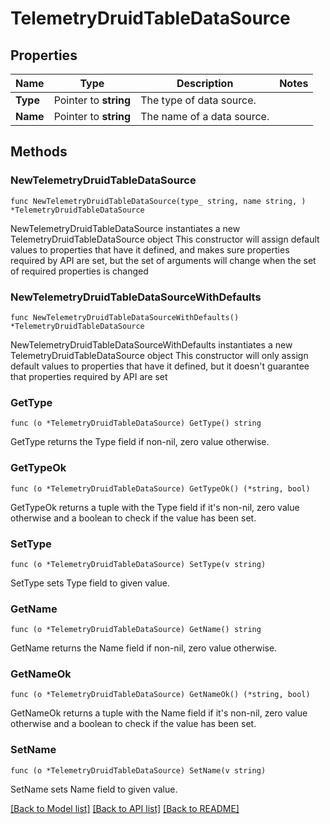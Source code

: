 # TelemetryDruidTableDataSource

## Properties

Name | Type | Description | Notes
------------ | ------------- | ------------- | -------------
**Type** | Pointer to **string** | The type of data source. | 
**Name** | Pointer to **string** | The name of a data source. | 

## Methods

### NewTelemetryDruidTableDataSource

`func NewTelemetryDruidTableDataSource(type_ string, name string, ) *TelemetryDruidTableDataSource`

NewTelemetryDruidTableDataSource instantiates a new TelemetryDruidTableDataSource object
This constructor will assign default values to properties that have it defined,
and makes sure properties required by API are set, but the set of arguments
will change when the set of required properties is changed

### NewTelemetryDruidTableDataSourceWithDefaults

`func NewTelemetryDruidTableDataSourceWithDefaults() *TelemetryDruidTableDataSource`

NewTelemetryDruidTableDataSourceWithDefaults instantiates a new TelemetryDruidTableDataSource object
This constructor will only assign default values to properties that have it defined,
but it doesn't guarantee that properties required by API are set

### GetType

`func (o *TelemetryDruidTableDataSource) GetType() string`

GetType returns the Type field if non-nil, zero value otherwise.

### GetTypeOk

`func (o *TelemetryDruidTableDataSource) GetTypeOk() (*string, bool)`

GetTypeOk returns a tuple with the Type field if it's non-nil, zero value otherwise
and a boolean to check if the value has been set.

### SetType

`func (o *TelemetryDruidTableDataSource) SetType(v string)`

SetType sets Type field to given value.


### GetName

`func (o *TelemetryDruidTableDataSource) GetName() string`

GetName returns the Name field if non-nil, zero value otherwise.

### GetNameOk

`func (o *TelemetryDruidTableDataSource) GetNameOk() (*string, bool)`

GetNameOk returns a tuple with the Name field if it's non-nil, zero value otherwise
and a boolean to check if the value has been set.

### SetName

`func (o *TelemetryDruidTableDataSource) SetName(v string)`

SetName sets Name field to given value.



[[Back to Model list]](../README.md#documentation-for-models) [[Back to API list]](../README.md#documentation-for-api-endpoints) [[Back to README]](../README.md)


